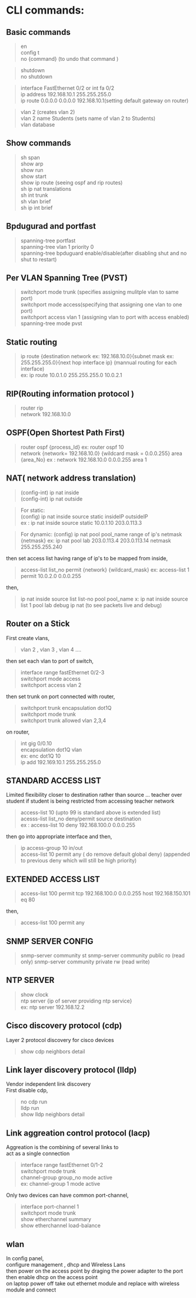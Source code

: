 # CLI commands:
 
## Basic commands 
>en  
config t  
no {command} (to undo that command )  

>shutdown   
no shutdown  

>interface FastEthernet 0/2 or int fa 0/2   
ip address 192.168.10.1 255.255.255.0  
ip route 0.0.0.0 0.0.0.0 192.168.10.1(setting default gateway on router)  
 
>vlan 2  (creates vlan 2)  
vlan 2 name Students  (sets name of vlan 2 to Students)  
vlan database  
 
## Show commands 
>sh span   
show arp  
show run    
show start  
show ip route  (seeing ospf and rip routes)   
sh ip nat translations  
sh int trunk   
sh vlan brief   
sh ip int brief  

 ## Bpdugurad and portfast  
 
>spanning-tree portfast  
spanning-tree vlan 1 priority 0  
spanning-tree bpduguard enable/disable(after disabling shut and no shut to restart)  
 
 ## Per VLAN Spanning Tree (PVST)
>switchport mode trunk (specifies assigning mulitple vlan to same port)  
switchport mode access(specifying that assigning one vlan to one port)  
switchport access vlan 1 (assigning vlan to port with access enabled)  
spanning-tree mode pvst  
 
 ## Static routing 
>ip route {destination network ex: 192.168.10.0}{subnet mask ex: 255.255.255.0}{next hop interface ip}
(mannual  routing for each interface)  
ex: ip route 10.0.1.0 255.255.255.0 10.0.2.1
 
 ## RIP(Routing information protocol )
>router rip  
network 192.168.10.0  

 ## OSPF(Open Shortest Path First)
> router ospf {process_Id}
ex: router ospf 10  
network {network= 192.168.10.0} {wildcard mask = 0.0.0.255} area {area_No}
ex : network 192.168.10.0 0.0.0.255 area 1  


  ## NAT( network address translation)
 
> (config-int) ip nat inside  
(config-int) ip nat outside
    
> For static:  
(config) ip nat inside source static insideIP   outsideIP  
ex : ip nat inside source static 10.0.1.10 203.0.113.3  
    
> For dynamic:
(config) ip nat pool pool_name range of ip's netmask {netmask}
ex: ip nat pool lab 203.0.113.4 203.0.113.14 netmask 255.255.255.240
    
then set access list having range of ip's to be mapped from inside, 
    
>access-list list_no permit {network} {wildcard_mask}
ex: access-list 1 permit 10.0.2.0 0.0.0.255

then,

>ip nat inside source  list list-no pool pool_name
x: ip nat inside source list 1 pool lab
debug ip nat (to see packets live and debug)
     
## Router on a Stick 
First create vlans,
>vlan 2 , vlan 3 , vlan 4 ....
    
then set each vlan to port of switch,
    
>interface range fastEthernet 0/2-3  
switchport mode access  
switchport access vlan 2
   
then set trunk on port connected with router,
    
>switchport trunk encapsulation dot1Q  
switchport mode trunk  
switchport trunk allowed vlan 2,3,4
    
on router,

>int gig 0/0.10   
encapsulation dot1Q vlan  
ex: enc dot1Q 10  
ip add 192.169.10.1 255.255.255.0  


 ## STANDARD ACCESS LIST 
 
Limited flexibility closer to destination rather than source ... 
teacher over student if student is being restricted from accessing teacher network
 
>access-list 10 (upto 99 is standard above is extended list)  
acesss-list list_no deny/permit source destination   
ex : access-list 10 deny 192.168.100.0 0.0.0.255  

then go into appropriate interface and then,

>ip access-group 10 in/out  
access-list 10 permit any ( do remove default global   deny)
(appended to previous deny which will still be high priority)
 
## EXTENDED ACCESS LIST
>access-list 100 permit tcp 192.168.100.0 0.0.0.255 host 192.168.150.101 eq 80
    
then, 

>access-list 100 permit any

## SNMP SERVER CONFIG
>snmp-server community st 
snmp-server community public ro (read only)
snmp-server community private rw (read write)

## NTP SERVER 
>show clock   
ntp server {ip of server providing ntp service}  
ex: ntp server 192.168.12.2

## Cisco discovery protocol (cdp)
Layer 2 protocol discovery for cisco devices
>show cdp neighbors detail 

## Link layer discovery protocol (lldp)
Vendor independent link discovery  
First disable cdp, 
> no cdp run  
  lldp run  
  show lldp neighbors detail

## Link aggreation control protocol (lacp)
Aggreation is the combining of several links to  
act as a single connection
> interface range fastEthernet 0/1-2   
  switchport mode trunk   
  channel-group group_no mode active  
  ex: channel-group 1 mode active  

  Only two devices can have common port-channel,
> interface port-channel 1  
  switchport mode trunk  
  show etherchannel summary  
  show etherchannel load-balance  
 
 ## wlan 
 In config panel,  
 configure management , dhcp and Wireless Lans  
 then power on the access point by draging the power adapter to   the port   
 then enable dhcp on the access point   
 on laptop power off take out ethernet module and replace with wireless module and connect 